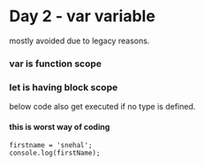 # Day 2 - var variable

mostly avoided due to legacy reasons.


### var is function scope

### let is having block scope


below code also get executed if no type is defined. 
#### this is worst way of coding
```
firstname = 'snehal';
console.log(firstName);
```


